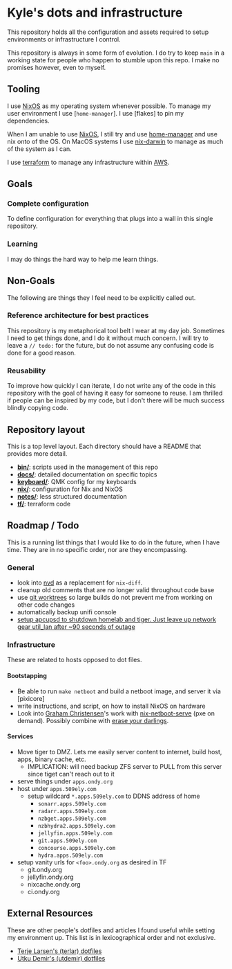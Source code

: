 # Kyle's dots and infrastructure

This repository holds all the configuration and assets required to setup
environments or infrastructure I control.

This repository is always in some form of evolution. I do try to keep `main` in
a working state for people who happen to stumble upon this repo. I make no
promises however, even to myself.

## Tooling

I use [NixOS] as my operating system whenever possible. To manage my user
environment I use [`home-manager`]. I use [flakes] to pin my dependencies.

When I am unable to use [NixOS], I still try and use [home-manager] and use nix
onto of the OS. On MacOS systems I use [nix-darwin] to manage as much of the
system as I can.

I use [terraform] to manage any infrastructure within [AWS].

[nixos]: https://nixos.org/
[home-manager]: https://github.com/rycee/home-manager
[flaks]: https://nixos.wiki/wiki/Flakes
[nix-darwin]: https://github.com/LnL7/nix-darwin
[terraform]: https://www.terraform.io/
[aws]: https://aws.amazon.com/

## Goals

### Complete configuration

To define configuration for everything that plugs into a wall in this single
repository.

### Learning

I may do things the hard way to help me learn things.

## Non-Goals

The following are things they I feel need to be explicitly called out.

### Reference architecture for best practices

This repository is my metaphorical tool belt I wear at my day job. Sometimes I
need to get things done, and I do it without much concern. I will try to leave
a `// todo:` for the future, but do not assume any confusing code is done for a
good reason.

### Reusability

To improve how quickly I can iterate, I do not write any of the code in this
repository with the goal of having it easy for someone to reuse. I am thrilled
if people can be inspired by my code, but I don't there will be much success
blindly copying code.

## Repository layout

This is a top level layout. Each directory should have a README that provides
more detail.

- **[bin/](./bin/)**: scripts used in the management of this repo
- **[docs/](./docs/)**: detailed documentation on specific topics
- **[keyboard/](./keyboard/)**: QMK config for my keyboards
- **[nix/](./nix/)**: configuration for Nix and NixOS
- **[notes/](./notes/)**: less structured documentation
- **[tf/](./tf/)**: terraform code

## Roadmap / Todo

This is a running list things that I would like to do in the future, when I
have time. They are in no specific order, nor are they encompassing.

### General

- look into [nvd](https://gitlab.com/khumba/nvd) as a replacement for `nix-diff`.
- cleanup old comments that are no longer valid throughout code base
- use [git worktrees] so large builds do not prevent me from working on other code changes
- automatically backup unifi console
- [setup apcupsd to shutdown homelab and tiger. Just leave up network gear util_lan after ~90 seconds of outage](https://brendonmatheson.com/2020/03/21/automated-remote-host-shutdown-with-apcupsd.html)

[git worktrees]: https://git-scm.com/docs/git-worktree

### Infrastructure

These are related to hosts opposed to dot files.

#### Bootstapping

- Be able to run `make netboot` and build a netboot image, and server it via [pixicore]
- write instructions, and script, on how to install NixOS on hardware
- Look into [Graham Christensen]'s work with [nix-netboot-serve] (pxe on
  demand). Possibly combine with [erase your darlings].

[pixiecore]: https://github.com/danderson/netboot/tree/master/pixiecore
[graham christensen]: https://twitter.com/grhmc
[nix-netboot-serve]: https://github.com/DeterminateSystems/nix-netboot-serve
[erase your darlings]: https://grahamc.com/blog/erase-your-darlings

#### Services

- Move tiger to DMZ. Lets me easily server content to internet, build host, apps, binary cache, etc.
  - IMPLICATION: will need backup ZFS server to PULL from this server since tiget can't reach out to it
- serve things under `apps.ondy.org`
- host under `apps.509ely.com`
  - setup wildcard `*.apps.509ely.com` to DDNS address of home
    - `sonarr.apps.509ely.com`
    - `radarr.apps.509ely.com`
    - `nzbget.apps.509ely.com`
    - `nzbhydra2.apps.509ely.com`
    - `jellyfin.apps.509ely.com`
    - `git.apps.509ely.com`
    - `concourse.apps.509ely.com`
    - `hydra.apps.509ely.com`
- setup vanity urls for `<foo>.ondy.org` as desired in TF
  - git.ondy.org
  - jellyfin.ondy.org
  - nixcache.ondy.org
  - ci.ondy.org

## External Resources

These are other people's dotfiles and articles I found useful while setting my environment up.
This list is in lexicographical order and not exclusive.

- [Terje Larsen's (terlar) dotfiles](https://github.com/terlar/nix-config)
- [Utku Demir's (utdemir) dotfiles](https://github.com/utdemir/dotfiles)
